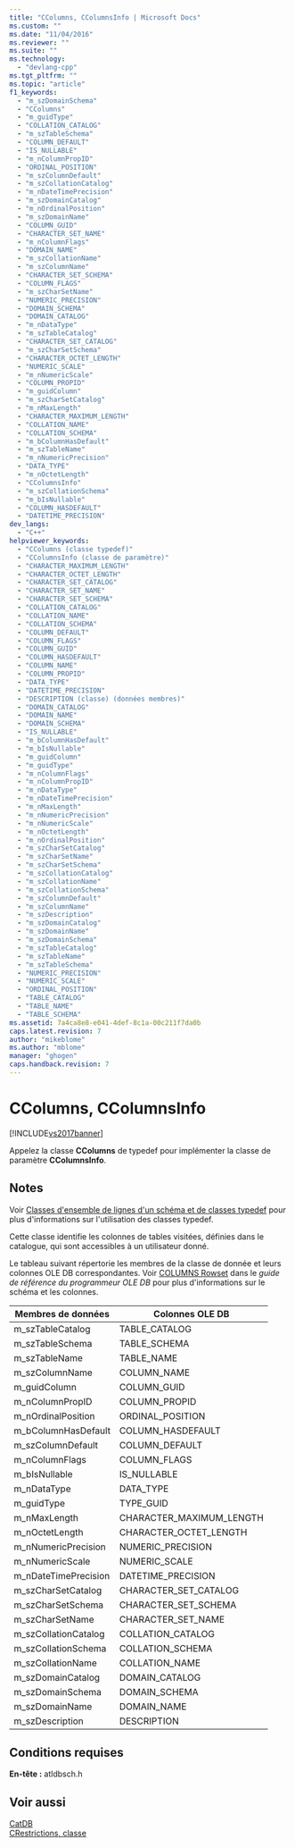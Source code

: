 ```yaml
---
title: "CColumns, CColumnsInfo | Microsoft Docs"
ms.custom: ""
ms.date: "11/04/2016"
ms.reviewer: ""
ms.suite: ""
ms.technology: 
  - "devlang-cpp"
ms.tgt_pltfrm: ""
ms.topic: "article"
f1_keywords: 
  - "m_szDomainSchema"
  - "CColumns"
  - "m_guidType"
  - "COLLATION_CATALOG"
  - "m_szTableSchema"
  - "COLUMN_DEFAULT"
  - "IS_NULLABLE"
  - "m_nColumnPropID"
  - "ORDINAL_POSITION"
  - "m_szColumnDefault"
  - "m_szCollationCatalog"
  - "m_nDateTimePrecision"
  - "m_szDomainCatalog"
  - "m_nOrdinalPosition"
  - "m_szDomainName"
  - "COLUMN_GUID"
  - "CHARACTER_SET_NAME"
  - "m_nColumnFlags"
  - "DOMAIN_NAME"
  - "m_szCollationName"
  - "m_szColumnName"
  - "CHARACTER_SET_SCHEMA"
  - "COLUMN_FLAGS"
  - "m_szCharSetName"
  - "NUMERIC_PRECISION"
  - "DOMAIN_SCHEMA"
  - "DOMAIN_CATALOG"
  - "m_nDataType"
  - "m_szTableCatalog"
  - "CHARACTER_SET_CATALOG"
  - "m_szCharSetSchema"
  - "CHARACTER_OCTET_LENGTH"
  - "NUMERIC_SCALE"
  - "m_nNumericScale"
  - "COLUMN_PROPID"
  - "m_guidColumn"
  - "m_szCharSetCatalog"
  - "m_nMaxLength"
  - "CHARACTER_MAXIMUM_LENGTH"
  - "COLLATION_NAME"
  - "COLLATION_SCHEMA"
  - "m_bColumnHasDefault"
  - "m_szTableName"
  - "m_nNumericPrecision"
  - "DATA_TYPE"
  - "m_nOctetLength"
  - "CColumnsInfo"
  - "m_szCollationSchema"
  - "m_bIsNullable"
  - "COLUMN_HASDEFAULT"
  - "DATETIME_PRECISION"
dev_langs: 
  - "C++"
helpviewer_keywords: 
  - "CColumns (classe typedef)"
  - "CColumnsInfo (classe de paramètre)"
  - "CHARACTER_MAXIMUM_LENGTH"
  - "CHARACTER_OCTET_LENGTH"
  - "CHARACTER_SET_CATALOG"
  - "CHARACTER_SET_NAME"
  - "CHARACTER_SET_SCHEMA"
  - "COLLATION_CATALOG"
  - "COLLATION_NAME"
  - "COLLATION_SCHEMA"
  - "COLUMN_DEFAULT"
  - "COLUMN_FLAGS"
  - "COLUMN_GUID"
  - "COLUMN_HASDEFAULT"
  - "COLUMN_NAME"
  - "COLUMN_PROPID"
  - "DATA_TYPE"
  - "DATETIME_PRECISION"
  - "DESCRIPTION (classe) (données membres)"
  - "DOMAIN_CATALOG"
  - "DOMAIN_NAME"
  - "DOMAIN_SCHEMA"
  - "IS_NULLABLE"
  - "m_bColumnHasDefault"
  - "m_bIsNullable"
  - "m_guidColumn"
  - "m_guidType"
  - "m_nColumnFlags"
  - "m_nColumnPropID"
  - "m_nDataType"
  - "m_nDateTimePrecision"
  - "m_nMaxLength"
  - "m_nNumericPrecision"
  - "m_nNumericScale"
  - "m_nOctetLength"
  - "m_nOrdinalPosition"
  - "m_szCharSetCatalog"
  - "m_szCharSetName"
  - "m_szCharSetSchema"
  - "m_szCollationCatalog"
  - "m_szCollationName"
  - "m_szCollationSchema"
  - "m_szColumnDefault"
  - "m_szColumnName"
  - "m_szDescription"
  - "m_szDomainCatalog"
  - "m_szDomainName"
  - "m_szDomainSchema"
  - "m_szTableCatalog"
  - "m_szTableName"
  - "m_szTableSchema"
  - "NUMERIC_PRECISION"
  - "NUMERIC_SCALE"
  - "ORDINAL_POSITION"
  - "TABLE_CATALOG"
  - "TABLE_NAME"
  - "TABLE_SCHEMA"
ms.assetid: 7a4ca8e8-e041-4def-8c1a-00c211f7da0b
caps.latest.revision: 7
author: "mikeblome"
ms.author: "mblome"
manager: "ghogen"
caps.handback.revision: 7
---
```

# CColumns, CColumnsInfo
[!INCLUDE[vs2017banner](../../assembler/inline/includes/vs2017banner.md)]

Appelez la classe **CColumns** de typedef pour implémenter la classe de paramètre **CColumnsInfo**.  
  
## Notes  
 Voir [Classes d'ensemble de lignes d'un schéma et de classes typedef](../../data/oledb/schema-rowset-classes-and-typedef-classes.md) pour plus d'informations sur l'utilisation des classes typedef.  
  
 Cette classe identifie les colonnes de tables visitées, définies dans le catalogue, qui sont accessibles à un utilisateur donné.  
  
 Le tableau suivant répertorie les membres de la classe de donnée et leurs colonnes OLE DB correspondantes.  Voir [COLUMNS Rowset](https://msdn.microsoft.com/en-us/library/ms723052.aspx) dans le *guide de référence du programmeur OLE DB* pour plus d'informations sur le schéma et les colonnes.  
  
|Membres de données|Colonnes OLE DB|  
|------------------------|---------------------|  
|m\_szTableCatalog|TABLE\_CATALOG|  
|m\_szTableSchema|TABLE\_SCHEMA|  
|m\_szTableName|TABLE\_NAME|  
|m\_szColumnName|COLUMN\_NAME|  
|m\_guidColumn|COLUMN\_GUID|  
|m\_nColumnPropID|COLUMN\_PROPID|  
|m\_nOrdinalPosition|ORDINAL\_POSITION|  
|m\_bColumnHasDefault|COLUMN\_HASDEFAULT|  
|m\_szColumnDefault|COLUMN\_DEFAULT|  
|m\_nColumnFlags|COLUMN\_FLAGS|  
|m\_bIsNullable|IS\_NULLABLE|  
|m\_nDataType|DATA\_TYPE|  
|m\_guidType|TYPE\_GUID|  
|m\_nMaxLength|CHARACTER\_MAXIMUM\_LENGTH|  
|m\_nOctetLength|CHARACTER\_OCTET\_LENGTH|  
|m\_nNumericPrecision|NUMERIC\_PRECISION|  
|m\_nNumericScale|NUMERIC\_SCALE|  
|m\_nDateTimePrecision|DATETIME\_PRECISION|  
|m\_szCharSetCatalog|CHARACTER\_SET\_CATALOG|  
|m\_szCharSetSchema|CHARACTER\_SET\_SCHEMA|  
|m\_szCharSetName|CHARACTER\_SET\_NAME|  
|m\_szCollationCatalog|COLLATION\_CATALOG|  
|m\_szCollationSchema|COLLATION\_SCHEMA|  
|m\_szCollationName|COLLATION\_NAME|  
|m\_szDomainCatalog|DOMAIN\_CATALOG|  
|m\_szDomainSchema|DOMAIN\_SCHEMA|  
|m\_szDomainName|DOMAIN\_NAME|  
|m\_szDescription|DESCRIPTION|  
  
## Conditions requises  
 **En\-tête :** atldbsch.h  
  
## Voir aussi  
 [CatDB](../../top/visual-cpp-samples.md)   
 [CRestrictions, classe](../../data/oledb/crestrictions-class.md)